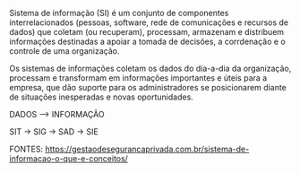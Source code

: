 Sistema de informação (SI) é um conjunto de componentes interrelacionados (pessoas, software, rede de comunicações e recursos de dados) que coletam (ou recuperam), processam, armazenam e distribuem informações destinadas a apoiar a tomada de decisões, a corrdenação e o controle de uma organização.

Os sistemas de informações coletam os dados do dia-a-dia da organização, processam e transformam em informações importantes e úteis para a empresa, que dão suporte para os administradores se posicionarem diante de situações inesperadas e novas oportunidades.

DADOS --> INFORMAÇÃO

SIT -> SIG -> SAD -> SIE



FONTES:
https://gestaodesegurancaprivada.com.br/sistema-de-informacao-o-que-e-conceitos/
